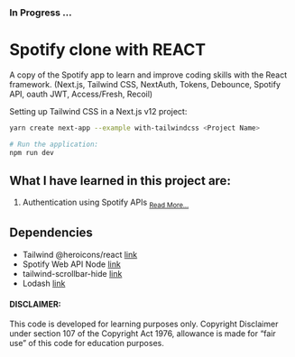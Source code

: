 ### In Progress ...

# Spotify clone with REACT
  A copy of the Spotify app to learn and improve coding skills with the React framework.
  (Next.js, Tailwind CSS, NextAuth, Tokens, Debounce, Spotify API, oauth JWT, Access/Fresh, Recoil)
  
  Setting up Tailwind CSS in a Next.js v12 project:

  ```bash
  yarn create next-app --example with-tailwindcss <Project Name>
  
  # Run the application:
  npm run dev
  ```

## What I have learned in this project are:

  1. Authentication using Spotify APIs <sub>[Read More...](https://developer.spotify.com/)</sub>

## Dependencies
  - Tailwind @heroicons/react [link](https://github.com/tailwindlabs/heroicons)
  - Spotify Web API Node  [link](https://github.com/thelinmichael/spotify-web-api-node)
  - tailwind-scrollbar-hide [link](https://www.npmjs.com/package/tailwind-scrollbar-hide)
  - Lodash [link](https://lodash.com/)

#### DISCLAIMER: 

This code is developed for learning purposes only. Copyright Disclaimer under section 107 of the Copyright Act 1976, allowance is made for “fair use” of this code for education purposes.